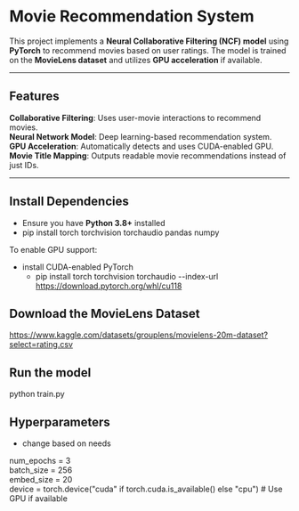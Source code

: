 # Movie Recommendation System 
This project implements a **Neural Collaborative Filtering (NCF) model** using **PyTorch** to recommend movies based on user ratings. 
The model is trained on the **MovieLens dataset** and utilizes **GPU acceleration** if available.

---

## Features
**Collaborative Filtering**: Uses user-movie interactions to recommend movies.  
**Neural Network Model**: Deep learning-based recommendation system.  
**GPU Acceleration**: Automatically detects and uses CUDA-enabled GPU.  
**Movie Title Mapping**: Outputs readable movie recommendations instead of just IDs.  

---

##  Install Dependencies
- Ensure you have **Python 3.8+** installed
- pip install torch torchvision torchaudio pandas numpy

To enable GPU support: 
- install CUDA-enabled PyTorch
  - pip install torch torchvision torchaudio --index-url https://download.pytorch.org/whl/cu118

## Download the MovieLens Dataset
https://www.kaggle.com/datasets/grouplens/movielens-20m-dataset?select=rating.csv

## Run the model 
python train.py

## Hyperparameters
- change based on needs
   
num_epochs = 3         
batch_size = 256       
embed_size = 20        
device = torch.device("cuda" if torch.cuda.is_available() else "cpu")  # Use GPU if available
